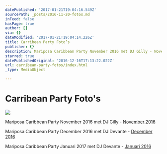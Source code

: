 ```yaml
---
datePublished: '2017-01-21T19:04:16.549Z'
sourcePath: _posts/2016-11-20-fotos.md
inFeed: false
hasPage: true
author: []
via: {}
dateModified: '2017-01-21T19:04:14.226Z'
title: Carribean Party Foto’s
publisher: {}
description: Mariposa Caribbean Party November 2016 met DJ Gilly - November 2016
starred: true
datePublishedOriginal: '2016-12-16T17:13:22.022Z'
url: carribean-party-fotos/index.html
_type: MediaObject

---
```

# Carribean Party Foto's
![](https://the-grid-user-content.s3-us-west-2.amazonaws.com/c91232f0-b2b0-41a5-8688-e2cb761ff3eb.jpg)

Mariposa Caribbean Party November 2016 met DJ Gilly - [November 2016][0]

Mariposa Caribbean Party December 2016 met DJ Devante - [December 2016][1]

Mariposa Caribbean Party Januari 2017 met DJ Devante - [Januari 2016][2]

[0]: http://dansschoolmariposa.tk/112016a/ "Foto's november"
[1]: http://dansschoolmariposa.tk/122016/ "Foto's Carribean Party December"
[2]: http://dansschoolmariposa.tk/012017/ "Foto's Carribean Party Januari 2017"